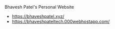 Bhavesh Patel's Personal Website

* https://bhaveshpatel.xyz/
* https://bhaveshpateltech.000webhostapp.com/
